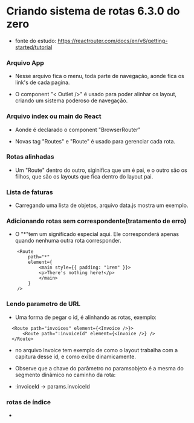 # Criando sistema de rotas 6.3.0 do zero


- fonte do estudo: https://reactrouter.com/docs/en/v6/getting-started/tutorial

### Arquivo App

- Nesse arquivo fica o menu, toda parte de navegação, aonde fica os link's de cada pagina.

- O component "< Outlet />" é usado para poder alinhar os layout, criando um sistema poderoso de navegação.


### Arquivo index ou main do React

- Aonde é declarado o component "BrowserRouter"

- Novas tag "Routes" e "Route" é usado para gerenciar cada rota.


### Rotas alinhadas

- Um "Route" dentro do outro, siginifica que um é pai, e o outro são os filhos, que são os layouts que fica dentro do layout pai.


### Lista de faturas

- Carregando uma lista de objetos, arquivo data.js mostra um exemplo.


### Adicionando rotas sem correspondente(tratamento de erro)

- O "*"tem um significado especial aqui. Ele corresponderá apenas quando nenhuma outra rota corresponder.

<blockquete>

        <Route
            path="*"
            element={
                <main style={{ padding: "1rem" }}>
                <p>There's nothing here!</p>
                </main>
            }
        />

</blockquete>


### Lendo parametro de URL

- Uma forma de pegar o id, é alinhando as rotas, exemplo:

<blockquete>

      <Route path="invoices" element={<Invoice />}>
          <Route path=":invoiceId" element={<Invoice />} />
      </Route>

</blockquete>

- no arquivo Invoice tem exemplo de como o layout trabalha com a capitura desse id, e como exibe dinamicamente.

- Observe que a chave do parâmetro no paramsobjeto é a mesma do segmento dinâmico no caminho da rota:

- :invoiceId -> params.invoiceId


### rotas de índice

- 

<blockquete>

</blockquete>